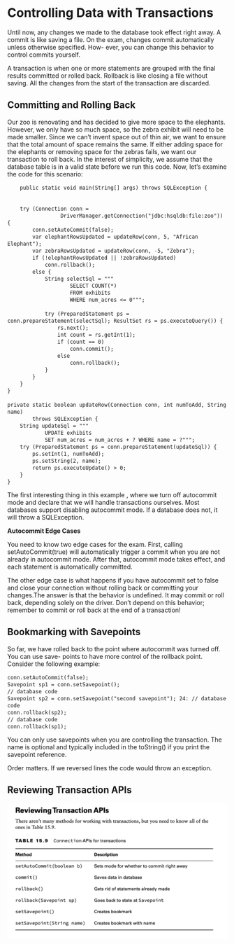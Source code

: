 # Controlling Data with Transactions

Until now, any changes we made to the database took effect right away. A commit is like saving a file. On the exam,
changes commit automatically unless otherwise specified. How- ever, you can change this behavior to control commits
yourself.

A transaction is when one or more statements are grouped with the final results committed or rolled back. Rollback is
like closing a file without saving. All the changes from the start of the transaction are discarded.

## Committing and Rolling Back

Our zoo is renovating and has decided to give more space to the elephants. However, we only have so much space, so the
zebra exhibit will need to be made smaller. Since we can’t invent space out of thin air, we want to ensure that the
total amount of space remains the same. If either adding space for the elephants or removing space for the zebras fails,
we want our transaction to roll back. In the interest of simplicity, we assume that the database table is in a valid
state before we run this code. Now, let’s examine the code for this scenario:

        public static void main(String[] args) throws SQLException {


        try (Connection conn =
                     DriverManager.getConnection("jdbc:hsqldb:file:zoo")) {
            conn.setAutoCommit(false);
            var elephantRowsUpdated = updateRow(conn, 5, "African Elephant");
            var zebraRowsUpdated = updateRow(conn, -5, "Zebra");
            if (!elephantRowsUpdated || !zebraRowsUpdated)
                conn.rollback();
            else {
                String selectSql = """
                        SELECT COUNT(*)
                        FROM exhibits
                        WHERE num_acres <= 0""";

                try (PreparedStatement ps = conn.prepareStatement(selectSql); ResultSet rs = ps.executeQuery()) {
                    rs.next();
                    int count = rs.getInt(1);
                    if (count == 0)
                        conn.commit();
                    else
                        conn.rollback();
                }
            }
        }
    }

    private static boolean updateRow(Connection conn, int numToAdd, String name)
            throws SQLException {
        String updateSql = """
                UPDATE exhibits
                SET num_acres = num_acres + ? WHERE name = ?""";
        try (PreparedStatement ps = conn.prepareStatement(updateSql)) {
            ps.setInt(1, numToAdd);
            ps.setString(2, name);
            return ps.executeUpdate() > 0;
        }
    }

The first interesting thing in this example , where we turn off autocommit mode and declare that we will handle
transactions ourselves. Most databases support disabling autocommit mode. If a database does not, it will throw
a SQLException.

**Autocommit Edge Cases**

You need to know two edge cases for the exam. First, calling setAutoCommit(true) will automatically trigger a commit
when you are not already in autocommit mode. After that, autocommit mode takes effect, and each statement is
automatically committed.

The other edge case is what happens if you have autocommit set to false and close your connection without rolling back
or committing your changes.The answer is that the behavior is undefined. It may commit or roll back, depending solely on
the driver. Don’t depend on this behavior; remember to commit or roll back at the end of a transaction!

## Bookmarking with Savepoints

So far, we have rolled back to the point where autocommit was turned off. You can use save- points to have more control
of the rollback point. Consider the following example:

    conn.setAutoCommit(false);
    Savepoint sp1 = conn.setSavepoint();
    // database code
    Savepoint sp2 = conn.setSavepoint("second savepoint"); 24: // database code
    conn.rollback(sp2);
    // database code
    conn.rollback(sp1);

You can only use savepoints when you are controlling the transaction. The name is optional and typically included in the
toString() if you print the savepoint reference.

Order matters. If we reversed lines the code would throw an exception.

## Reviewing Transaction APIs

![](../images/Conection-APIs-for-transactions.png)
